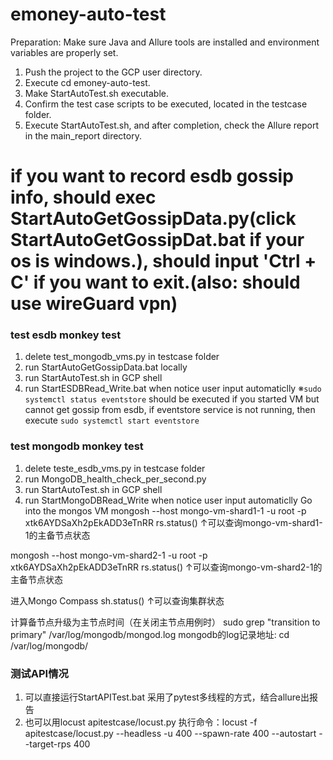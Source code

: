 # emoney-auto-test
Preparation: Make sure Java and Allure tools are installed and environment variables are properly set.

1. Push the project to the GCP user directory.
2. Execute cd emoney-auto-test.
3. Make StartAutoTest.sh executable.
4. Confirm the test case scripts to be executed, located in the testcase folder.
5. Execute StartAutoTest.sh, and after completion, check the Allure report in the main_report directory.

# if you want to record esdb gossip info, should exec StartAutoGetGossipData.py(click StartAutoGetGossipDat.bat if your os is windows.), should input 'Ctrl + C' if you want to exit.(also: should use wireGuard vpn)

### test esdb monkey test
1. delete test_mongodb_vms.py in testcase folder
2. run StartAutoGetGossipData.bat locally
3. run StartAutoTest.sh in GCP shell
4. run StartESDBRead_Write.bat when notice user input automaticlly
※`sudo systemctl status eventstore` should be executed if you started VM but cannot get gossip from esdb, if eventstore service is not running, then execute `sudo systemctl start eventstore`


### test mongodb monkey test
1. delete teste_esdb_vms.py in testcase folder
2. run MongoDB_health_check_per_second.py
3. run StartAutoTest.sh in GCP shell
4. run StartMongoDBRead_Write when notice user input automaticlly
Go into the mongos VM
mongosh --host mongo-vm-shard1-1 -u root -p xtk6AYDSaXh2pEkADD3eTnRR
rs.status()
↑可以查询mongo-vm-shard1-1的主备节点状态

mongosh --host mongo-vm-shard2-1 -u root -p xtk6AYDSaXh2pEkADD3eTnRR
rs.status()
↑可以查询mongo-vm-shard2-1的主备节点状态

进入Mongo Compass
sh.status()
↑可以查询集群状态

计算备节点升级为主节点时间（在关闭主节点用例时）
sudo grep "transition to primary" /var/log/mongodb/mongod.log
mongodb的log记录地址: cd /var/log/mongodb/

### 测试API情况
1. 可以直接运行StartAPITest.bat 采用了pytest多线程的方式，结合allure出报告
2. 也可以用locust apitestcase/locust.py 
执行命令：locust -f apitestcase/locust.py --headless -u 400 --spawn-rate 400 --autostart --target-rps 400